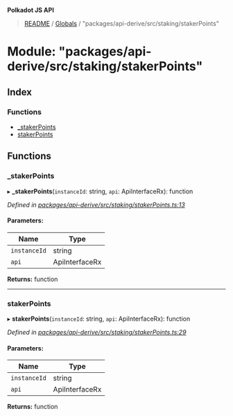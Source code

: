 **Polkadot JS API**

> [README](../README.md) / [Globals](../globals.md) / "packages/api-derive/src/staking/stakerPoints"

# Module: "packages/api-derive/src/staking/stakerPoints"

## Index

### Functions

* [\_stakerPoints](_packages_api_derive_src_staking_stakerpoints_.md#_stakerpoints)
* [stakerPoints](_packages_api_derive_src_staking_stakerpoints_.md#stakerpoints)

## Functions

### \_stakerPoints

▸ **_stakerPoints**(`instanceId`: string, `api`: ApiInterfaceRx): function

*Defined in [packages/api-derive/src/staking/stakerPoints.ts:13](https://github.com/polkadot-js/api/blob/8631f68ba/packages/api-derive/src/staking/stakerPoints.ts#L13)*

#### Parameters:

Name | Type |
------ | ------ |
`instanceId` | string |
`api` | ApiInterfaceRx |

**Returns:** function

___

### stakerPoints

▸ **stakerPoints**(`instanceId`: string, `api`: ApiInterfaceRx): function

*Defined in [packages/api-derive/src/staking/stakerPoints.ts:29](https://github.com/polkadot-js/api/blob/8631f68ba/packages/api-derive/src/staking/stakerPoints.ts#L29)*

#### Parameters:

Name | Type |
------ | ------ |
`instanceId` | string |
`api` | ApiInterfaceRx |

**Returns:** function
